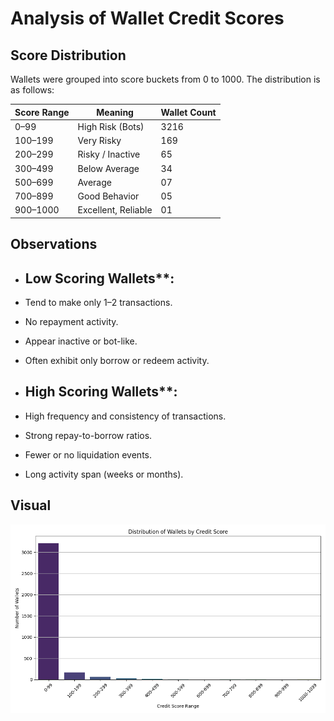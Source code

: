 # Analysis of Wallet Credit Scores

## Score Distribution

Wallets were grouped into score buckets from 0 to 1000. The distribution is as follows:

| Score Range | Meaning              | Wallet Count |
|-------------|----------------------|--------------|
| 0–99        | High Risk (Bots)     | 3216         |
| 100–199     | Very Risky           | 169          |
| 200–299     | Risky / Inactive     | 65           |
| 300–499     | Below Average        | 34           |
| 500–699     | Average              | 07           |
| 700–899     | Good Behavior        | 05           |
| 900–1000    | Excellent, Reliable  | 01           |


## Observations

-  ## Low Scoring Wallets**:
  - Tend to make only 1–2 transactions.
  - No repayment activity.
  - Appear inactive or bot-like.
  - Often exhibit only borrow or redeem activity.

-  ## High Scoring Wallets**:
  - High frequency and consistency of transactions.
  - Strong repay-to-borrow ratios.
  - Fewer or no liquidation events.
  - Long activity span (weeks or months).

## Visual

![Score Distribution](score_distribution.png)
